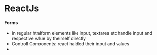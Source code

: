 # ReactJs

#### Forms

- in regular htmlform elements like input, textarea etc handle input and respective value by theirself directly
- Controll Components: react haldled their input and values
- 
